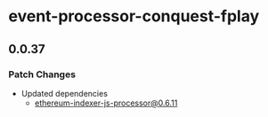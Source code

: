 # event-processor-conquest-fplay

## 0.0.37

### Patch Changes

- Updated dependencies
  - ethereum-indexer-js-processor@0.6.11
